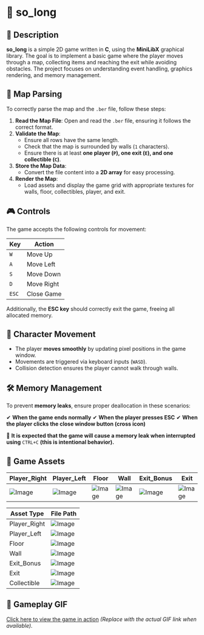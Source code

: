 # 📌 so_long

## 📝 Description
**so_long** is a simple 2D game written in **C**, using the **MiniLibX** graphical library. The goal is to implement a basic game where the player moves through a map, collecting items and reaching the exit while avoiding obstacles. The project focuses on understanding event handling, graphics rendering, and memory management.

## 🔄 Map Parsing
To correctly parse the map and the `.ber` file, follow these steps:

1. **Read the Map File**: Open and read the `.ber` file, ensuring it follows the correct format.
2. **Validate the Map**:
   - Ensure all rows have the same length.
   - Check that the map is surrounded by walls (`1` characters).
   - Ensure there is at least **one player (`P`), one exit (`E`), and one collectible (`C`)**.
3. **Store the Map Data**:
   - Convert the file content into a **2D array** for easy processing.
4. **Render the Map**:
   - Load assets and display the game grid with appropriate textures for walls, floor, collectibles, player, and exit.

## 🎮 Controls
The game accepts the following controls for movement:

| Key  | Action        |
|------|--------------|
| `W`  | Move Up      |
| `A`  | Move Left    |
| `S`  | Move Down    |
| `D`  | Move Right   |
| `ESC`| Close Game   |

Additionally, the **ESC key** should correctly exit the game, freeing all allocated memory.

## 🏃 Character Movement
- The player **moves smoothly** by updating pixel positions in the game window.
- Movements are triggered via keyboard inputs (`WASD`).
- Collision detection ensures the player cannot walk through walls.

## 🛠️ Memory Management
To prevent **memory leaks**, ensure proper deallocation in these scenarios:

✔ **When the game ends normally**
✔ **When the player presses ESC**
✔ **When the player clicks the close window button (cross icon)**

🚨 **It is expected that the game will cause a memory leak when interrupted using** `CTRL+C` **(this is intentional behavior).**

## 🎨 Game Assets
| Player_Right | Player_Left | Floor | Wall | Exit_Bonus | Exit | Collectible |
|-------------|------------|-------|------|------------|------|-------------|
| ![Image](https://github.com/user-attachments/assets/f438095f-25f3-4076-8c4f-76a41a25f93b) | ![Image](https://github.com/user-attachments/assets/45fda2dd-420e-44ef-b252-d68036f96cf0) | ![Image](https://github.com/user-attachments/assets/ed2da34b-9b2e-4cba-8eee-59229cbd20c1) | ![Image](https://github.com/user-attachments/assets/6e953b1e-46df-41a0-98d9-209c62d35f37) | ![Image](https://github.com/user-attachments/assets/3ba3aad0-eff6-44c4-b05a-f7a139aca843) | ![Image](https://github.com/user-attachments/assets/a8237abd-fba1-463d-940e-767cda58cb38) | ![Image](https://github.com/user-attachments/assets/5718d754-9134-430f-b446-1388335da071) |



| Asset Type  | File Path |
|------------|-----------|
| Player_Right     | ![Image](https://github.com/user-attachments/assets/f438095f-25f3-4076-8c4f-76a41a25f93b) |
| Player_Left     | ![Image](https://github.com/user-attachments/assets/45fda2dd-420e-44ef-b252-d68036f96cf0) |
| Floor | ![Image](https://github.com/user-attachments/assets/ed2da34b-9b2e-4cba-8eee-59229cbd20c1) |
| Wall       | ![Image](https://github.com/user-attachments/assets/6e953b1e-46df-41a0-98d9-209c62d35f37) |
| Exit_Bonus      | ![Image](https://github.com/user-attachments/assets/3ba3aad0-eff6-44c4-b05a-f7a139aca843)|
| Exit       | ![Image](https://github.com/user-attachments/assets/a8237abd-fba1-463d-940e-767cda58cb38) |
| Collectible       | ![Image](https://github.com/user-attachments/assets/5718d754-9134-430f-b446-1388335da071) |

## 🎥 Gameplay GIF
[Click here to view the game in action](#) *(Replace with the actual GIF link when available).*


